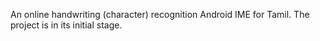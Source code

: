 An online handwriting (character) recognition Android IME for Tamil.
The project is in its initial stage.
